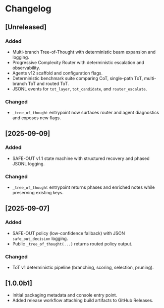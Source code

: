 # Changelog

## [Unreleased]
### Added
- Multi-branch Tree-of-Thought with deterministic beam expansion and logging.
- Progressive Complexity Router with deterministic escalation and observability.
- Agents v12 scaffold and configuration flags.
- Deterministic benchmark suite comparing CoT, single-path ToT, multi-branch ToT and routed ToT.
- JSONL events for `tot_layer`, `tot_candidate`, and `router_escalate`.

### Changed
- `_tree_of_thought` entrypoint now surfaces router and agent diagnostics and exposes new flags.

## [2025-09-09]
### Added
- SAFE-OUT v1.1 state machine with structured recovery and phased JSONL logging.
### Changed
- `_tree_of_thought` entrypoint returns phases and enriched notes while preserving existing keys.

## [2025-09-07]
### Added
- SAFE-OUT policy (low-confidence fallback) with JSON `safe_out_decision` logging.
- Public `_tree_of_thought(...)` returns routed policy output.

### Changed
- ToT v1 deterministic pipeline (branching, scoring, selection, pruning).

## [1.0.0b1]
- Initial packaging metadata and console entry point.
- Added release workflow attaching build artifacts to GitHub Releases.
